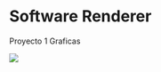 # Software Renderer

Proyecto 1 Graficas

![](https://github.com/oscarparedez/proyecto1graficas/blob/main/proyecto1/a.bmp)
